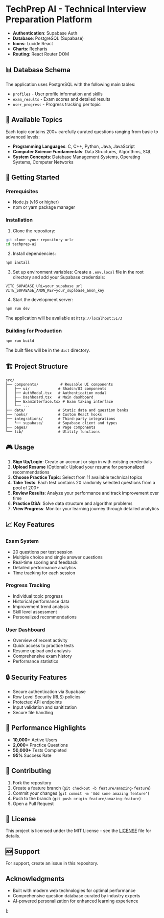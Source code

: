 # TechPrep AI - Technical Interview Preparation Platform
- **Authentication**: Supabase Auth
- **Database**: PostgreSQL (Supabase)
- **Icons**: Lucide React
- **Charts**: Recharts
- **Routing**: React Router DOM

## 📊 Database Schema

The application uses PostgreSQL with the following main tables:
- `profiles` - User profile information and skills
- `exam_results` - Exam scores and detailed results
- `user_progress` - Progress tracking per topic

## 🎯 Available Topics

Each topic contains 200+ carefully curated questions ranging from basic to advanced levels:

- **Programming Languages**: C, C++, Python, Java, JavaScript
- **Computer Science Fundamentals**: Data Structures, Algorithms, SQL
- **System Concepts**: Database Management Systems, Operating Systems, Computer Networks

## 🚦 Getting Started

### Prerequisites
- Node.js (v16 or higher)
- npm or yarn package manager

### Installation

1. Clone the repository:
```bash
git clone <your-repository-url>
cd techprep-ai
```

2. Install dependencies:
```bash
npm install
```

3. Set up environment variables:
Create a `.env.local` file in the root directory and add your Supabase credentials:
```env
VITE_SUPABASE_URL=your_supabase_url
VITE_SUPABASE_ANON_KEY=your_supabase_anon_key
```

4. Start the development server:
```bash
npm run dev
```

The application will be available at `http://localhost:5173`

### Building for Production

```bash
npm run build
```

The built files will be in the `dist` directory.

## 🏗️ Project Structure

```
src/
├── components/          # Reusable UI components
│   ├── ui/             # Shadcn/UI components
│   ├── AuthModal.tsx   # Authentication modal
│   ├── Dashboard.tsx   # Main dashboard
│   ├── ExamInterface.tsx # Exam taking interface
│   └── ...
├── data/               # Static data and question banks
├── hooks/              # Custom React hooks
├── integrations/       # Third-party integrations
│   └── supabase/       # Supabase client and types
├── pages/              # Page components
└── lib/                # Utility functions
```

## 🎮 Usage

1. **Sign Up/Login**: Create an account or sign in with existing credentials
2. **Upload Resume** (Optional): Upload your resume for personalized recommendations
3. **Choose Practice Topic**: Select from 11 available technical topics
4. **Take Tests**: Each test contains 20 randomly selected questions from a pool of 200+
5. **Review Results**: Analyze your performance and track improvement over time
6. **Practice DSA**: Solve data structure and algorithm problems
7. **View Progress**: Monitor your learning journey through detailed analytics

## 📈 Key Features

### Exam System
- 20 questions per test session
- Multiple choice and single answer questions
- Real-time scoring and feedback
- Detailed performance analytics
- Time tracking for each session

### Progress Tracking
- Individual topic progress
- Historical performance data
- Improvement trend analysis
- Skill level assessment
- Personalized recommendations

### User Dashboard
- Overview of recent activity
- Quick access to practice tests
- Resume upload and analysis
- Comprehensive exam history
- Performance statistics

## 🔒 Security Features

- Secure authentication via Supabase
- Row Level Security (RLS) policies
- Protected API endpoints
- Input validation and sanitization
- Secure file handling

## 🌟 Performance Highlights

- **10,000+** Active Users
- **2,000+** Practice Questions
- **50,000+** Tests Completed
- **95%** Success Rate

## 🤝 Contributing

1. Fork the repository
2. Create a feature branch (`git checkout -b feature/amazing-feature`)
3. Commit your changes (`git commit -m 'Add some amazing feature'`)
4. Push to the branch (`git push origin feature/amazing-feature`)
5. Open a Pull Request

## 📝 License

This project is licensed under the MIT License - see the [LICENSE](LICENSE) file for details.

## 🆘 Support

For support, create an issue in this repository.

##  Acknowledgments

- Built with modern web technologies for optimal performance
- Comprehensive question database curated by industry experts
- AI-powered personalization for enhanced learning experience

];
